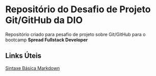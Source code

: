 # Repositório do Desafio de Projeto Git/GitHub da DIO
Repositório criado para pesafio de projeto sobre Git/GitHub para o bootcamp **Spread Fullstack Developer**

## Links Úteis
[Sintaxe Básica Markdown](https://www.markdownguide.org/)
